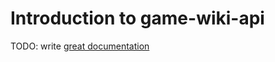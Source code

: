 # Introduction to game-wiki-api

TODO: write [great documentation](http://jacobian.org/writing/what-to-write/)
